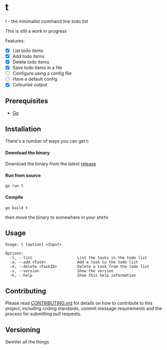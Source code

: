 # t

t - the minimalist command line todo list

This is still a work in progress

Features:

- [x] List todo items  
- [x] Add todo items  
- [x] Delete todo items  
- [x] Save todo items in a file  
- [ ] Configure using a config file  
- [ ] Have a default config  
- [x] Colourise output

## Prerequisites

* [Go](https://golang.org)

## Installation

There's a number of ways you can get t:

#### Download the binary

Download the binary from the latest [release][binary]

#### Run from source

```go run t```

#### Compile

```go build t```

then move the binary to somewhere in your `$PATH`

## Usage

```
Usage: t [option] <Input>

Options:
  -l, --list                    List the tasks in the todo list
  -a, --add <Task>              Add a task to the todo list
  -d, --delete <TaskID>         Delete a task from the todo list
  -v, --version                 Show the version
  -h, --help                    Show this help information
```

## Contributing

Please read [CONTRIBUTING.md][cont] for details on how to contribute to this project, 
including coding standards, commit message requirements and the process for 
submitting pull requests.

## Versioning

SemVer all the things

[cont]: https://github.com/deanacus/t/tree/master/CONTRIBUTING.md
[binary]: https://github.com/deanacus/t/releases/latest